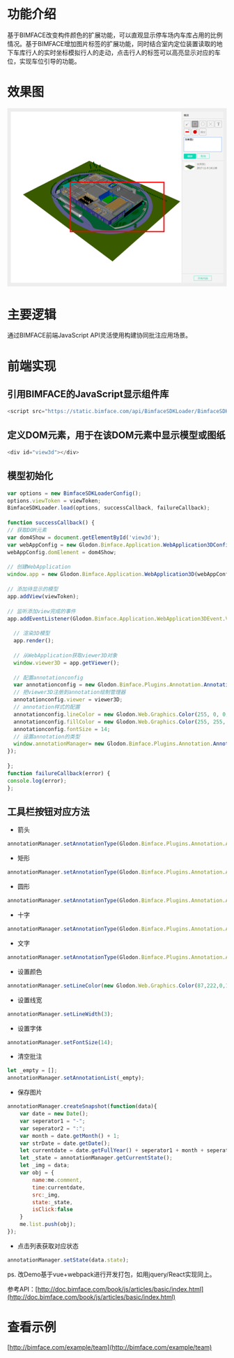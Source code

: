 # 功能介绍

基于BIMFACE改变构件颜色的扩展功能，可以直观显示停车场内车库占用的比例情况。基于BIMFACE增加图片标签的扩展功能，同时结合室内定位装置读取的地下车库行人的实时坐标模拟行人的走动，点击行人的标签可以高亮显示对应的车位，实现车位引导的功能。

# 效果图
![view](resources/img/view.png)

# 主要逻辑

通过BIMFACE前端JavaScript API灵活使用构建协同批注应用场景。

# 前端实现

## 引用BIMFACE的JavaScript显示组件库
```javascript
<script src="https://static.bimface.com/api/BimfaceSDKLoader/BimfaceSDKLoader@latest-release.js" charset="utf-8"></script>
```
## 定义DOM元素，用于在该DOM元素中显示模型或图纸
```javascript
<div id="view3d"></div>
```
## 模型初始化
```javascript
var options = new BimfaceSDKLoaderConfig();
options.viewToken = viewToken;
BimfaceSDKLoader.load(options, successCallback, failureCallback);

function successCallback() {
// 获取DOM元素
var dom4Show = document.getElementById('view3d');
var webAppConfig = new Glodon.Bimface.Application.WebApplication3DConfig();
webAppConfig.domElement = dom4Show;

// 创建WebApplication
window.app = new Glodon.Bimface.Application.WebApplication3D(webAppConfig);

// 添加待显示的模型
app.addView(viewToken);

// 监听添加view完成的事件
app.addEventListener(Glodon.Bimface.Application.WebApplication3DEvent.ViewAdded, function () {

  // 渲染3D模型
  app.render();

  // 从WebApplication获取viewer3D对象
  window.viewer3D = app.getViewer();

  // 配置annotationconfig
  var annotationconfig = new Glodon.Bimface.Plugins.Annotation.AnnotationManagerConfig();
  // 把viewer3D注册到annotation绘制管理器
  annotationconfig.viewer = viewer3D;
  // annotation样式的配置
  annotationconfig.lineColor = new Glodon.Web.Graphics.Color(255, 0, 0, 1);
  annotationconfig.fillColor = new Glodon.Web.Graphics.Color(255, 255, 255, 0);
  annotationconfig.fontSize = 14;
  // 设置annotation的类型
  window.annotationManager= new Glodon.Bimface.Plugins.Annotation.AnnotationManager(annotationconfig);
});

};
function failureCallback(error) {
console.log(error);
};

```
## 工具栏按钮对应方法
  * 箭头
```javascript
annotationManager.setAnnotationType(Glodon.Bimface.Plugins.Annotation.AnnotationTypeOption.Arrow);
```		
  * 矩形
```javascript
annotationManager.setAnnotationType(Glodon.Bimface.Plugins.Annotation.AnnotationTypeOption.Rectangle);
```
  * 圆形
```javascript
annotationManager.setAnnotationType(Glodon.Bimface.Plugins.Annotation.AnnotationTypeOption.Circle);
```
  * 十字
```javascript
annotationManager.setAnnotationType(Glodon.Bimface.Plugins.Annotation.AnnotationTypeOption.Cross);
```
  * 文字
```javascript
annotationManager.setAnnotationType(Glodon.Bimface.Plugins.Annotation.AnnotationTypeOption.Text);
```
  * 设置颜色
```javascript
annotationManager.setLineColor(new Glodon.Web.Graphics.Color(87,222,0,1));
```
  * 设置线宽
```javascript
annotationManager.setLineWidth(3);
```
  * 设置字体
```javascript
annotationManager.setFontSize(14);
```
  * 清空批注
```javascript
let _empty = [];
annotationManager.setAnnotationList(_empty);
```
  * 保存图片
```javascript
annotationManager.createSnapshot(function(data){
	var date = new Date();
	var seperator1 = "-";
	var seperator2 = ":";
	var month = date.getMonth() + 1;
	var strDate = date.getDate();
	let currentdate = date.getFullYear() + seperator1 + month + seperator1 + strDate + " " + date.getHours() + seperator2 + date.getMinutes() + seperator2 + date.getSeconds();
	let _state = annotationManager.getCurrentState();
	let _img = data;
	var obj = {
		name:me.comment,
		time:currentdate,
		src:_img,
		state:_state,
		isClick:false
	}
	me.list.push(obj);
});
```
  * 点击列表获取对应状态
```javascript
annotationManager.setState(data.state);
```


ps. 改Demo基于vue+webpack进行开发打包，如用jquery/React实现同上。

参考API：[http://doc.bimface.com/book/js/articles/basic/index.html](http://doc.bimface.com/book/js/articles/basic/index.html)

# 查看示例

[http://bimface.com/example/team](http://bimface.com/example/team)
